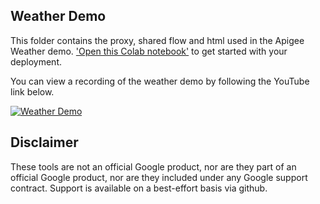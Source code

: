 ## Weather Demo
This folder contains the proxy, shared flow and html used in the Apigee Weather demo.  ['Open this Colab notebook'](https://colab.research.google.com/github/markjkelly/apigee-notebooks/blob/master/demo-files/weather-demo/weather_demo_deployment.ipynb) to get started with your deployment.

You can view a recording of the weather demo by following the YouTube link below.

[![Weather Demo](http://img.youtube.com/vi/l7oabYEFSA8/0.jpg)](http://www.youtube.com/watch?v=l7oabYEFSA8?t=519)

## Disclaimer
These tools are not an official Google product, nor are they part of an official Google product, nor are they included under any Google support contract.
Support is available on a best-effort basis via github.
